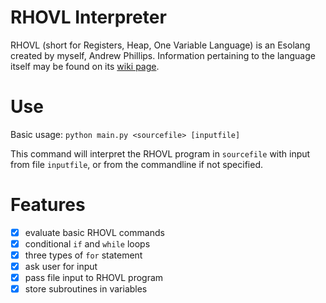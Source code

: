 # RHOVL Interpreter
RHOVL (short for Registers, Heap, One Variable Language) is an Esolang created by myself, Andrew Phillips.
Information pertaining to the language itself may be found on its [wiki page](https://esolangs.org/wiki/RHOVL).

# Use

Basic usage: `python main.py <sourcefile> [inputfile]`

This command will interpret the RHOVL program in `sourcefile` with input from file `inputfile`,
or from the commandline if not specified.

# Features

- [x] evaluate basic RHOVL commands
- [x] conditional `if` and `while` loops
- [x] three types of `for` statement
- [x] ask user for input
- [x] pass file input to RHOVL program
- [x] store subroutines in variables

